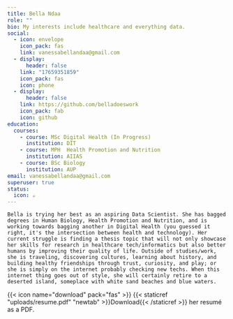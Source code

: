 ```yaml
---
title: Bella Ndaa
role: ""
bio: My interests include healthcare and everything data.
social:
  - icon: envelope
    icon_pack: fas
    link: vanessabellandaa@gmail.com
  - display:
      header: false
    link: "17659351859"
    icon_pack: fas
    icon: phone
  - display:
      header: false
    link: https://github.com/belladoeswork
    icon_pack: fab
    icon: github
education:
  courses:
    - course: MSc Digital Health (In Progress)
      institution: DIT
    - course: MPH  Health Promotion and Nutrition
      institution: AIIAS
    - course: BSc Biology
      institution: AUP
email: vanessabellandaa@gmail.com
superuser: true
status:
  icon: ☕️
---
```

`Bella is trying her best as an aspiring Data Scientist. She has bagged degrees in Human Biology, Health Promotion and Nutrition, and is working towards bagging another in Digital Health (you guessed it right, it's the intersection between health and technology). Her current struggle is finding a thesis topic that will not only showcase her skills for research in healthcare tech/informatics but also better humans by improving their quality of life. Outside of studies/work, she is traveling, discovering cultures, learning about history, and building healthy friendships through trust, curiosity, and play; or she is simply on the internet probably checking new techs. When this internet thing goes out of style, she will certainly retire to a deserted island, someplace with white sand beaches and blue waters.`

{{< icon name="download" pack="fas" >}} {{< staticref "uploads/resume.pdf" "newtab" >}}Download{{< /staticref >}} her resumé as a PDF.